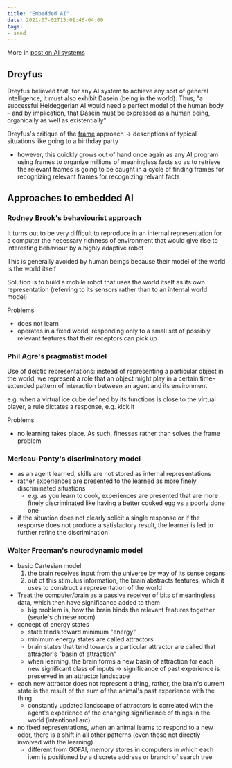 ```yaml
---
title: "Embedded AI"
date: 2021-07-02T15:01:46-04:00
tags:
- seed
---
```


More in [post on AI systems](posts/ai-systems.md)

## Dreyfus
Dreyfus believed that, for any AI system to achieve any sort of general intelligence, it must also exhibit Dasein (being in the world). Thus, "a successful Heideggerian AI would need a perfect model of the human body – and by implication, that Dasein must be expressed as a human being, organically as well as existentially".

Dreyfus's critique of the [frame](thoughts/frame%20problem.md) approach → descriptions of typical situations like going to a birthday party
-   however, this quickly grows out of hand once again as any AI program using frames to organize millions of meaningless facts so as to retrieve the relevant frames is going to be caught in a cycle of finding frames for recognizing relevant frames for recognizing relvant facts

## Approaches to embedded AI
### Rodney Brook's behaviourist approach

It turns out to be very difficult to reproduce in an internal representation for a computer the necessary richness of environment that would give rise to interesting behaviour by a highly adaptive robot

This is generally avoided by human beings because their model of the world is the world itself

Solution is to build a mobile robot that uses the world itself as its own representation (referring to its sensors rather than to an internal world model)

Problems
-   does not learn
-   operates in a fixed world, responding only to a small set of possibly relevant features that their receptors can pick up

### Phil Agre's pragmatist model
Use of deictic representations: instead of representing a particular object in the world, we represent a role that an object might play in a certain time-extended pattern of interaction between an agent and its environment

e.g. when a virtual ice cube defined by its functions is close to the virtual player, a rule dictates a response, e.g. kick it

Problems
- no learning takes place. As such, finesses rather than solves the frame problem

### Merleau-Ponty's discriminatory model
-  as an agent learned, skills are not stored as internal representations
-   rather experiences are presented to the learned as more finely discriminated situations
	-   e.g. as you learn to cook, experiences are presented that are more finely discriminated like having a better cooked egg vs a poorly done one
-  if the situation does not clearly solicit a single response or if the response does not produce a satisfactory result, the learner is led to further refine the discrimination

### Walter Freeman's neurodynamic model
-   basic Cartesian model
	1.  the brain receives input from the universe by way of its sense organs
	2.  out of this stimulus information, the brain abstracts features, which it uses to construct a representation of the world
-  Treat the computer/brain as a passive receiver of bits of meaningless data, which then have significance added to them
	-   big problem is, how the brain binds the relevant features together (searle's chinese room)
-   concept of energy states
	-   state tends toward minimum "energy"
	-   minimum energy states are called attractors
	-   brain states that tend towards a particular attractor are called that attractor's "basin of attraction"
	-   when learning, the brain forms a new basin of attraction for each new significant class of inputs → significance of past experience is preserved in an attractor landscape
-   each new attractor does not represent a thing, rather, the brain's current state is the result of the sum of the animal's past experience with the thing
	-   constantly updated landscape of attractors is correlated with the agent's experience of the changing significance of things in the world (intentional arc)
-   no fixed representations, when an animal learns to respond to a new odor, there is a shift in all other patterns (even those not directly involved with the learning)
	-  different from GOFAI, memory stores in computers in which each item is positioned by a discrete address or branch of search tree